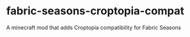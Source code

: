 # fabric-seasons-croptopia-compat
A minecraft mod that adds Croptopia compatibility for Fabric Seasons
